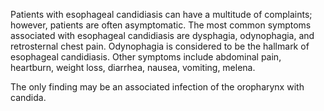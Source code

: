 Patients with esophageal candidiasis can have a multitude of complaints; however, patients are often asymptomatic. The most common symptoms associated with esophageal candidiasis are dysphagia, odynophagia, and retrosternal chest pain. Odynophagia is considered to be the hallmark of esophageal candidiasis. Other symptoms include abdominal pain, heartburn, weight loss, diarrhea, nausea, vomiting, melena.

The only finding may be an associated infection of the oropharynx with candida.